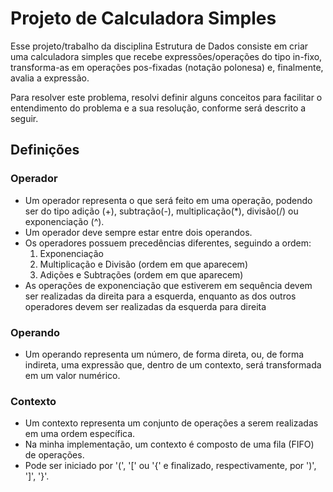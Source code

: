 # Projeto de Calculadora Simples

Esse projeto/trabalho da disciplina Estrutura de Dados consiste em criar uma calculadora simples que recebe expressões/operações do tipo in-fixo, transforma-as em operações pos-fixadas (notação polonesa) e, finalmente, avalia a expressão.

Para resolver este problema, resolvi definir alguns conceitos para facilitar o entendimento do problema e a sua resolução, conforme será descrito a seguir.

## Definições
### Operador
- Um operador representa o que será feito em uma operação, podendo ser do tipo 
adição (+), subtração(-), multiplicação(*), divisão(/) ou exponenciação (^).
- Um operador deve sempre estar entre dois operandos.
- Os operadores possuem precedências diferentes, seguindo a ordem:
  1. Exponenciação
  2. Multiplicação e Divisão (ordem em que aparecem)
  3. Adições e Subtrações (ordem em que aparecem)
- As operações de exponenciação que estiverem em sequência devem ser realizadas da direita para a esquerda, enquanto as dos outros operadores devem ser realizadas da esquerda para direita

### Operando
- Um operando representa um número, de forma direta, ou, de forma indireta, uma expressão que, dentro de um contexto, será transformada em um valor numérico.

### Contexto
- Um contexto representa um conjunto de operações a serem realizadas em uma ordem específica.
- Na minha implementação, um contexto é composto de uma fila (FIFO) de operações.
- Pode ser iniciado por '(', '[' ou '{' e finalizado, respectivamente, por ')', ']', '}'.


